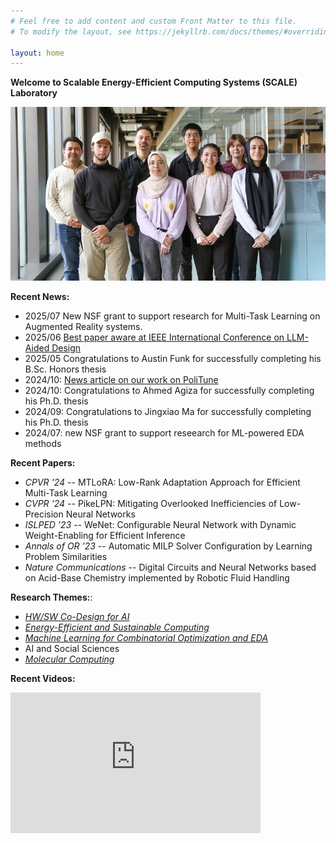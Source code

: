 ```yaml
---
# Feel free to add content and custom Front Matter to this file.
# To modify the layout, see https://jekyllrb.com/docs/themes/#overriding-theme-defaults

layout: home
---
```

<!--- ![](logo.png) --->

**Welcome to Scalable Energy-Efficient Computing Systems (SCALE) Laboratory**


![](group.jpg)


**Recent News:**

* 2025/07 New NSF grant to support research for Multi-Task Learning on Augmented Reality systems.
* 2025/06 [Best paper aware at IEEE International Conference on LLM-Aided Design](https://iclad.ai)
* 2025/05 Congratulations to Austin Funk for successfully completing his B.Sc. Honors thesis
*   2024/10: [News article on our work on PoliTune](https://techxplore.com/news/2024-10-ai-fine-tuned-political-bias.html)
*   2024/10: Congratulations to Ahmed Agiza for successfully completing his Ph.D. thesis
*   2024/09: Congratulations to Jingxiao Ma for successfully completing his Ph.D. thesis
*   2024/07: new NSF grant to support reseearch for ML-powered EDA methods

**Recent Papers:**

* _CPVR '24_ -- MTLoRA: Low-Rank Adaptation Approach for Efficient Multi-Task Learning
* _CVPR '24_ -- PikeLPN: Mitigating Overlooked Inefficiencies of Low-Precision Neural Networks
* _ISLPED '23_ -- WeNet: Configurable Neural Network with Dynamic Weight-Enabling for Efficient Inference
* _Annals of OR '23_ -- Automatic MILP Solver Configuration by Learning Problem Similarities
* _Nature Communications_ -- Digital Circuits and Neural Networks based on Acid-Base Chemistry implemented by Robotic Fluid Handling

**Research Themes:**: 

* _[HW/SW Co-Design for AI](projects.markdown)_
* _[Energy-Efficient and Sustainable Computing](projects.markdown)_
* _[Machine Learning for Combinatorial Optimization and EDA](projects.markdown)_
*  AI and Social Sciences
* _[Molecular Computing](projects.markdown)_


**Recent Videos:**

<iframe width="400" height="225" src="https://www.youtube.com/embed/videoseries?list=PLk3xzvxwG7ZZK2A6xth1HTzpYE9OgPpZp" title="YouTube video player" frameborder="0" allow="accelerometer; autoplay; clipboard-write; encrypted-media; gyroscope; picture-in-picture" allowfullscreen></iframe>




